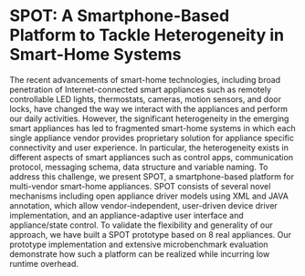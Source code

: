 # SPOT: A Smartphone-Based Platform to Tackle Heterogeneity in Smart-Home Systems

The recent advancements of smart-home technologies, including broad penetration of Internet-connected smart appliances such as remotely controllable LED lights, thermostats, cameras, motion sensors, and door locks, have changed the way we interact with the appliances and perform our daily activities. However, the significant heterogeneity in the emerging smart appliances has led to fragmented smart-home systems in which each single appliance vendor provides proprietary solution for appliance specific connectivity and user experience. In particular, the heterogeneity exists in different aspects of smart appliances such as control apps, communication protocol, messaging schema, data structure and variable naming. To address this challenge, we present SPOT, a smartphone-based platform for multi-vendor smart-home appliances. SPOT consists of several novel mechanisms including open appliance driver models using XML and JAVA annotation, which allow vendor-independent, user-driven device driver implementation, and an appliance-adaptive user interface and appliance/state control. To validate the flexibility and generality of our approach, we have built a SPOT prototype based on 8 real appliances. Our prototype implementation and extensive microbenchmark evaluation demonstrate how such a platform can be realized while incurring low runtime overhead.
